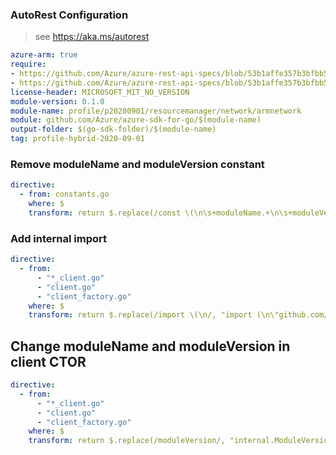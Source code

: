 ### AutoRest Configuration

> see https://aka.ms/autorest

``` yaml
azure-arm: true
require:
- https://github.com/Azure/azure-rest-api-specs/blob/53b1affe357b3bfbb53721d0a2002382a046d3b0/specification/network/resource-manager/readme.md
- https://github.com/Azure/azure-rest-api-specs/blob/53b1affe357b3bfbb53721d0a2002382a046d3b0/specification/network/resource-manager/readme.go.md
license-header: MICROSOFT_MIT_NO_VERSION
module-version: 0.1.0
module-name: profile/p20200901/resourcemanager/network/armnetwork
module: github.com/Azure/azure-sdk-for-go/$(module-name)
output-folder: $(go-sdk-folder)/$(module-name)
tag: profile-hybrid-2020-09-01

```

### Remove moduleName and moduleVersion constant

```yaml
directive:
  - from: constants.go
    where: $
    transform: return $.replace(/const \(\n\s+moduleName.+\n\s+moduleVersion.+\n\)\n/, "");
```

### Add internal import

```yaml
directive:
  - from:
      - "*_client.go"
      - "client.go"
      - "client_factory.go"
    where: $
    transform: return $.replace(/import \(\n/, "import (\n\"github.com/Azure/azure-sdk-for-go/profile/p20200901/internal\"\n");
```

## Change moduleName and moduleVersion in client CTOR

```yaml
directive:
  - from:
      - "*_client.go"
      - "client.go"
      - "client_factory.go"
    where: $
    transform: return $.replace(/moduleVersion/, "internal.ModuleVersion").replace(/moduleName\+"/, "internal.ModuleName+\"/armnetwork");
```
